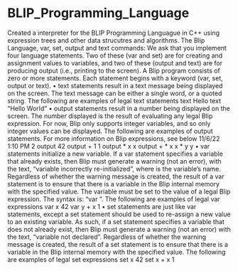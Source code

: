 # BLIP_Programming_Language
Created a interpreter for the BLIP Programming Languague in C++ using expression trees and other data strucutres and algorithms.
The Blip Language, var, set, output and text commands: We ask that you implement
four language statements. Two of these (var and set) are for creating and assignment
values to variables, and two of these (output and text) are for producing output (i.e.,
printing to the screen). A Blip program consists of zero or more statements.
Each statement begins with a keyword (var, set, output or text).
• text statements result in a text message being displayed on the screen. The text
message can be either a single word, or a quoted string. The following are
examples of legal text statements
text Hello
text “Hello World”
• output statements result in a number being displayed on the screen. The number
displayed is the result of evaluating any legal Blip expression. For now, Blip only
supports integer variables, and so only integer values can be displayed. The
following are examples of output statements. For more information on Blip
expressions, see below
11/6/22 1:10 PM 2
output 42
output + 1 1
output * x x
output + * x x * y y
• var statements initialize a new variable. If a var statement specifies a variable that
already exists, then Blip must generate a warning (not an error), with the text,
“variable <varName> incorrectly re-initialized”, where <VarName> is the
variable’s name. Regardless of whether the warning message is created, the result
of a var statement is to ensure that there is a variable in the Blip internal memory
with the specified value. The variable must be set to the value of a legal Blip
expression. The syntax is: “var <varName> <expr>”. The following are examples
of legal var expressions
var x 42
var y + x 1
• set statements are just like var statements, except a set statement should be used to
re-assign a new value to an existing variable. As such, if a set statement specifies
a variable that does not already exist, then Blip must generate a warning (not an
error) with the text, “variable <varName> not declared”. Regardless of whether
the warning message is created, the result of a set statement is to ensure that there
is a variable in the Blip internal memory with the specified value. The following
are examples of legal set expressions
set x 42
set x + x 1
